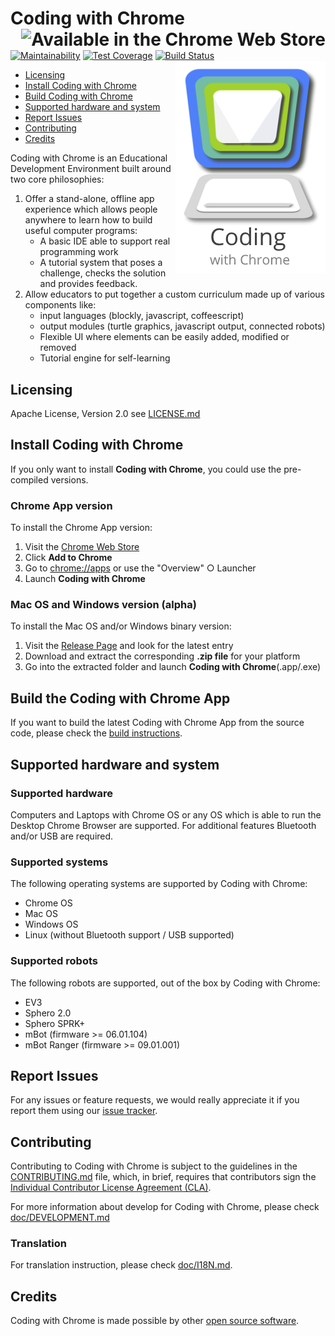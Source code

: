 Coding with Chrome [<img
src="static_files/resources/external/chrome_webstore.png" align="right"
alt="Available in the Chrome Web Store">](https://chrome.google.com/webstore/detail/coding-with-chrome/becloognjehhioodmnimnehjcibkloed)
==================

[![Maintainability](https://api.codeclimate.com/v1/badges/c523df13ccc1f326dc65/maintainability)](https://codeclimate.com/github/google/coding-with-chrome/maintainability)
[![Test Coverage](https://api.codeclimate.com/v1/badges/c523df13ccc1f326dc65/test_coverage)](https://codeclimate.com/github/google/coding-with-chrome/test_coverage)
[![Build Status](https://travis-ci.org/google/coding-with-chrome.svg?branch=master)](https://travis-ci.org/google/coding-with-chrome)
<img src="/static_files/images/cwc_logo.png" align="right" alt="Coding with Chrome">

* [Licensing](#licensing)
* [Install Coding with Chrome](#install-coding-with-chrome)
* [Build Coding with Chrome](#build-the-coding-with-chrome-app)
* [Supported hardware and system](#supported-hardware-and-system)
* [Report Issues](#report-issues)
* [Contributing](#contributing)
* [Credits](#credits)

Coding with Chrome is an Educational Development Environment built around two
core philosophies:

1. Offer a stand-alone, offline app experience which allows people anywhere to
   learn how to build useful computer programs:
   * A basic IDE able to support real programming work
   * A tutorial system that poses a challenge, checks the solution and
     provides feedback.
2. Allow educators to put together a custom curriculum made up of various
   components like:
   * input languages (blockly, javascript, coffeescript)
   * output modules (turtle graphics, javascript output, connected robots)
   * Flexible UI where elements can be easily added, modified or removed
   * Tutorial engine for self-learning

Licensing
----------

Apache License, Version 2.0 see [LICENSE.md](LICENSE.md)

Install Coding with Chrome
---------------------------

If you only want to install __Coding with Chrome__, you could use the
pre-compiled versions.

### Chrome App version

To install the Chrome App version:

1. Visit the [Chrome Web Store][1]
2. Click __Add to Chrome__
3. Go to [chrome://apps](chrome://apps) or use the "Overview" ○ Launcher
4. Launch __Coding with Chrome__

### Mac OS and Windows version (alpha)

To install the Mac OS and/or Windows binary version:

1. Visit the [Release Page][2] and look for the latest entry
2. Download and extract the corresponding **.zip file** for your platform
3. Go into the extracted folder and launch __Coding with Chrome__(.app/.exe)

Build the Coding with Chrome App
---------------------------------

If you want to build the latest Coding with Chrome App from the source code,
please check the [build instructions](BUILD.md).

Supported hardware and system
------------------------------

### Supported hardware

Computers and Laptops with Chrome OS or any OS which is able to run the
Desktop Chrome Browser are supported.
For additional features Bluetooth and/or USB are required.

### Supported systems

The following operating systems are supported by Coding with Chrome:

* Chrome OS
* Mac OS
* Windows OS
* Linux (without Bluetooth support / USB supported)

### Supported robots

The following robots are supported, out of the box by Coding with Chrome:

* EV3
* Sphero 2.0
* Sphero SPRK+
* mBot (firmware >= 06.01.104)
* mBot Ranger (firmware >= 09.01.001)

Report Issues
--------------

For any issues or feature requests, we would really appreciate it if you report
them using our [issue tracker](https://github.com/google/coding-with-chrome/issues).

Contributing
-------------

Contributing to Coding with Chrome is subject to the guidelines in the
[CONTRIBUTING.md](CONTRIBUTING.md) file, which, in brief, requires that
contributors sign the [Individual Contributor License Agreement (CLA)][3].

For more information about develop for Coding with Chrome, please check
[doc/DEVELOPMENT.md](doc/DEVELOPMENT.md)

### Translation

For translation instruction, please check [doc/I18N.md](doc/I18N.md).

Credits
--------

Coding with Chrome is made possible by other [open source software](NOTICE.md).

[1]: https://chrome.google.com/webstore/detail/coding-with-chrome/becloognjehhioodmnimnehjcibkloed
[2]: https://github.com/google/coding-with-chrome/releases
[3]: https://cla.developers.google.com/
